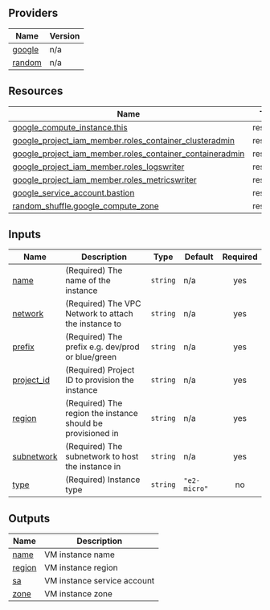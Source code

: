 <!-- BEGIN_AUTOMATED_TF_DOCS_BLOCK -->
## Providers

| Name | Version |
|------|---------|
| <a name="provider_google"></a> [google](#provider\_google) | n/a |
| <a name="provider_random"></a> [random](#provider\_random) | n/a |

## Resources

| Name | Type |
|------|------|
| [google_compute_instance.this](https://registry.terraform.io/providers/hashicorp/google/latest/docs/resources/compute_instance) | resource |
| [google_project_iam_member.roles_container_clusteradmin](https://registry.terraform.io/providers/hashicorp/google/latest/docs/resources/project_iam_member) | resource |
| [google_project_iam_member.roles_container_containeradmin](https://registry.terraform.io/providers/hashicorp/google/latest/docs/resources/project_iam_member) | resource |
| [google_project_iam_member.roles_logswriter](https://registry.terraform.io/providers/hashicorp/google/latest/docs/resources/project_iam_member) | resource |
| [google_project_iam_member.roles_metricswriter](https://registry.terraform.io/providers/hashicorp/google/latest/docs/resources/project_iam_member) | resource |
| [google_service_account.bastion](https://registry.terraform.io/providers/hashicorp/google/latest/docs/resources/service_account) | resource |
| [random_shuffle.google_compute_zone](https://registry.terraform.io/providers/hashicorp/random/latest/docs/resources/shuffle) | resource |

## Inputs

| Name | Description | Type | Default | Required |
|------|-------------|------|---------|:--------:|
| <a name="input_name"></a> [name](#input\_name) | (Required) The name of the instance | `string` | n/a | yes |
| <a name="input_network"></a> [network](#input\_network) | (Required) The VPC Network to attach the instance to | `string` | n/a | yes |
| <a name="input_prefix"></a> [prefix](#input\_prefix) | (Required) The prefix e.g. dev/prod or blue/green | `string` | n/a | yes |
| <a name="input_project_id"></a> [project\_id](#input\_project\_id) | (Required) Project ID to provision the instance | `string` | n/a | yes |
| <a name="input_region"></a> [region](#input\_region) | (Required) The region the instance should be provisioned in | `string` | n/a | yes |
| <a name="input_subnetwork"></a> [subnetwork](#input\_subnetwork) | (Required) The subnetwork to host the instance in | `string` | n/a | yes |
| <a name="input_type"></a> [type](#input\_type) | (Required) Instance type | `string` | `"e2-micro"` | no |

## Outputs

| Name | Description |
|------|-------------|
| <a name="output_name"></a> [name](#output\_name) | VM instance name |
| <a name="output_region"></a> [region](#output\_region) | VM instance region |
| <a name="output_sa"></a> [sa](#output\_sa) | VM instance service account |
| <a name="output_zone"></a> [zone](#output\_zone) | VM instance zone |
<!-- END_AUTOMATED_TF_DOCS_BLOCK -->

